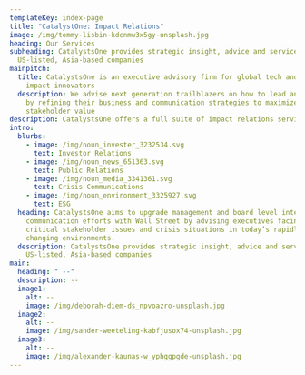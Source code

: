 ```yaml
---
templateKey: index-page
title: "CatalystOne: Impact Relations"
image: /img/tommy-lisbin-kdcnmw3x5gy-unsplash.jpg
heading: Our Services
subheading: CatalystsOne provides strategic insight, advice and services to
  US-listed, Asia-based companies
mainpitch:
  title: CatalystsOne is an executive advisory firm for global tech and social
    impact innovators
  description: We advise next generation trailblazers on how to lead and inspire
    by refining their business and communication strategies to maximize
    stakeholder value
description: CatalystsOne offers a full suite of impact relations services
intro:
  blurbs:
    - image: /img/noun_invester_3232534.svg
      text: Investor Relations
    - image: /img/noun_news_651363.svg
      text: Public Relations
    - image: /img/noun_media_3341361.svg
      text: Crisis Communications
    - image: /img/noun_environment_3325927.svg
      text: ESG
  heading: CatalystsOne aims to upgrade management and board level interaction and
    communication efforts with Wall Street by advising executives facing
    critical stakeholder issues and crisis situations in today’s rapidly
    changing environments.
  description: CatalystsOne provides strategic insight, advice and services to
    US-listed, Asia-based companies
main:
  heading: " --"
  description: --
  image1:
    alt: --
    image: /img/deborah-diem-ds_npvoazro-unsplash.jpg
  image2:
    alt: --
    image: /img/sander-weeteling-kabfjusox74-unsplash.jpg
  image3:
    alt: --
    image: /img/alexander-kaunas-w_yphggpgde-unsplash.jpg
---
```

